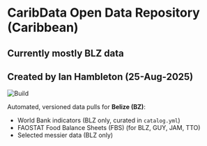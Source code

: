 # CaribData Open Data Repository (Caribbean)
## Currently mostly BLZ data
## Created by Ian Hambleton (25-Aug-2025)

![Build](https://github.com/CaribData/open-data-caribbean/actions/workflows/build-release.yml/badge.svg)

Automated, versioned data pulls for **Belize (BZ)**:
- World Bank indicators (BLZ only, curated in `catalog.yml`)
- FAOSTAT Food Balance Sheets (FBS) (for BLZ, GUY, JAM, TTO)
- Selected messier data (BLZ only)
